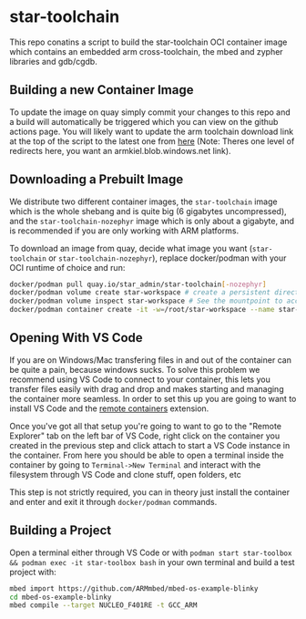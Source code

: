 # star-toolchain

This repo conatins a script to build the star-toolchain OCI container image which contains an embedded arm cross-toolchain, the mbed and zypher libraries and gdb/cgdb.

## Building a new Container Image

To update the image on quay simply commit your changes to this repo and a build will automatically be triggered which you can view on the github actions page. You will likely want to update the arm toolchain download link at the top of the script to the latest one from [here](https://developer.arm.com/tools-and-software/open-source-software/developer-tools/gnu-toolchain/gnu-rm/downloads) (Note: Theres one level of redirects here, you want an armkiel.blob.windows.net link).

## Downloading a Prebuilt Image

We distribute two different container images, the `star-toolchain` image which is the whole shebang and is quite big (6 gigabytes uncompressed), and the `star-toolchain-nozephyr` image which is only about a gigabyte, and is recommended if you are only working with ARM platforms.

To download an image from quay, decide what image you want (`star-toolchain` or `star-toolchain-nozephyr`), replace docker/podman with your OCI runtime of choice and run:

```bash
docker/podman pull quay.io/star_admin/star-toolchain[-nozephyr]
docker/podman volume create star-workspace # create a persistent directory to share with the container
docker/podman volume inspect star-workspace # See the mountpoint to access your workspace from the host.
docker/podman container create -it -w=/root/star-workspace --name star-toolbox -v star-workspace:/root/star-workspace quay.io/star_admin/star-toolchain[-nozephyr] bash
```

## Opening With VS Code

If you are on Windows/Mac transfering files in and out of the container can be quite a pain, because windows sucks. To solve this problem we recommend using VS Code to connect to your container, this lets you transfer files easily with drag and drop and makes starting and managing the container more seamless. In order to set this up you are going to want to install VS Code and the [remote containers](https://code.visualstudio.com/docs/remote/containers-tutorial) extension.

Once you've got all that setup you're going to want to go to the "Remote Explorer" tab on the left bar of VS Code, right click on the container you created in the previous step and click attach to start a VS Code instance in the container. From here you should be able to open a terminal inside the container by going to `Terminal->New Terminal` and interact with the filesystem through VS Code and clone stuff, open folders, etc

This step is not strictly required, you can in theory just install the container and enter and exit it through `docker/podman` commands.

## Building a Project

Open a terminal either through VS Code or with `podman start star-toolbox && podman exec -it star-toolbox bash` in your own terminal and build a test project with:

```bash
mbed import https://github.com/ARMmbed/mbed-os-example-blinky
cd mbed-os-example-blinky
mbed compile --target NUCLEO_F401RE -t GCC_ARM
```
